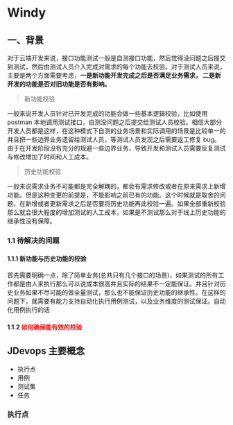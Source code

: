 # Windy

## 一、背景

对于云端开发来说，接口功能测试一般是自测接口功能，然后觉得没问题之后提交到测试，然后由测试人员介入完成对需求的每个功能去校验。对于测试人员来说，主要是两个方面需要考虑，<span style="font-weight:900">一是新功能开发完成之后是否满足业务需求， 二是新开发的功能是否对旧功能是否有影响。</span>
<br/>

> 新功能校验

一般来说开发人员针对已开发完成的功能会做一些基本逻辑校验，比如使用 postman 本地调用测试接口，自测没问题之后提交给测试人员校验。相信大部分开发人员都是这样，在这种模式下自测的业务场景和实际调用的场景是比较单一的并且把一些边界业务遗留给测试人员，等测试人员发现之后需要返工修复 bug。由于在开发阶段没有充分的规避一些边界业务，导致开发和测试人员需要反复测试与修改增加了时间和人工成本。

> 历史功能校验

一般来说需求业务不可能都是完全解耦的，都会有需求修改或者在原来需求上新增功能。但是这种变更的前提是，不能影响之前已有的功能。这个时候就是取舍的问题，在新增或者更新需求之后是否要将历史功能再此校验一遍。如果全部重新校验那么就会很大程度的增加测试的人工成本，如果是不测试那么对于线上历史功能的继承性没有保障。

### 1.1 待解决的问题

#### 1.1.1 新功能与历史功能的校验

首先需要明确一点，除了简单业务(总共只有几个接口的场景)，如果测试的所有工作都是由人来执行那么可以说成本很高并且实际的结果不一定能保证。并且针对历史业务如果不尽可能的做全量测试，那么也不能保证历史功能的继承性。在这样的问题下，就需要有能力支持自动化执行用例测试，以及业务维度的测试保证。自动化用例执行的话

#### 1.1.2 <span style="color:red">如何确保能有效的校验</span>

## JDevops 主要概念

- 执行点
- 用例
- 测试集
- 任务

### 执行点
